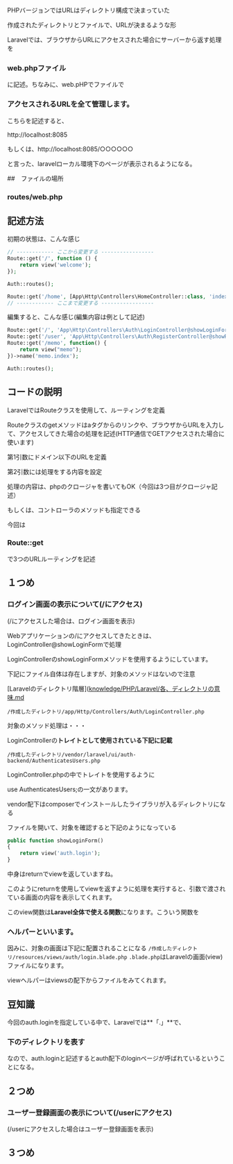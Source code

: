 PHPバージョンではURLはディレクトリ構成で決まっていた

作成されたディレクトリとファイルで、URLが決まるような形

Laravelでは、ブラウザからURLにアクセスされた場合にサーバーから返す処理を

### web.phpファイル
に記述。ちなみに、web.pHPでファイルで

### アクセスされるURLを全て管理します。

こちらを記述すると、

http://localhost:8085 

もしくは、http://localhost:8085/○○○○○○

と言った、laravelローカル環境下のページが表示されるようになる。

##　ファイルの場所

### routes/web.php

## 記述方法

初期の状態は、こんな感じ
```php
// ------------ ここから変更する -----------------
Route::get('/', function () {
    return view('welcome');
});

Auth::routes();

Route::get('/home', [App\Http\Controllers\HomeController::class, 'index'])->name('home');
// ------------ ここまで変更する -----------------

```

編集すると、こんな感じ(編集内容は例として記述)
```php
Route::get('/', 'App\Http\Controllers\Auth\LoginController@showLoginForm')->name('login.index');
Route::get('/user', 'App\Http\Controllers\Auth\RegisterController@showRegistrationForm')->name('user.register');
Route::get('/memo', function() {
    return view("memo");
})->name('memo.index');

Auth::routes();


```

## コードの説明
LaravelではRouteクラスを使用して、ルーティングを定義

Routeクラスのgetメソッドはaタグからのリンクや、ブラウザからURLを入力して、アクセスしてきた場合の処理を記述(HTTP通信でGETアクセスされた場合に使います)

第1引数にドメイン以下のURLを定義

第2引数には処理をする内容を設定

処理の内容は、phpのクロージャを書いてもOK（今回は3つ目がクロージャ記述）

もしくは、コントローラのメソッドも指定できる

今回は

### Route::get

で3つのURLルーティングを記述

## １つめ
### ログイン画面の表示について(/にアクセス)
(/にアクセスした場合は、ログイン画面を表示)

Webアプリケーションの/にアクセスしてきたときは、LoginController@showLoginFormで処理

LoginControllerのshowLoginFormメソッドを使用するようにしています。

下記にファイル自体は存在しますが、対象のメソッドはないので注意

[Laravelのディレクトリ階層]([knowledge/PHP/Laravel/各、ディレクトリの意味.md](https://github.com/Yasakatsu/TIL/blob/main/knowledge/PHP/Laravel/%E5%90%84%E3%80%81%E3%83%87%E3%82%A3%E3%83%AC%E3%82%AF%E3%83%88%E3%83%AA%E3%81%AE%E6%84%8F%E5%91%B3.md)

`/作成したディレクトリ/app/Http/Controllers/Auth/LoginController.php`

対象のメソッド処理は・・・

LoginControllerの**トレイトとして使用されている下記に記載**

`/作成したディレクトリ/vendor/laravel/ui/auth-backend/AuthenticatesUsers.php`

LoginController.phpの中でトレイトを使用するように

use AuthenticatesUsers;の一文があります。

vendor配下はcomposerでインストールしたライブラリが入るディレクトリになる

ファイルを開いて、対象を確認すると下記のようになっている

```php
public function showLoginForm()
{
    return view('auth.login');
}

```
中身はreturnでviewを返していますね。

このようにreturnを使用してviewを返すように処理を実行すると、引数で渡されている画面の内容を表示してくれます。

このview関数は**Laravel全体で使える関数**になります。こういう関数を

### ヘルパーといいます。

因みに、対象の画面は下記に配置されることになる
`/作成したディレクトリ/resources/views/auth/login.blade.php`
`.blade.php`はLaravelの画面(view)ファイルになります。

viewヘルパーはviewsの配下からファイルをみてくれます。
## 豆知識
今回のauth.loginを指定している中で、Laravelでは**「.」**で、

### 下のディレクトリを表す

なので、auth.loginと記述するとauth配下のloginページが呼ばれているということになる。

## ２つめ
### ユーザー登録画面の表示について(/userにアクセス)
(/userにアクセスした場合はユーザー登録画面を表示)












## ３つめ





